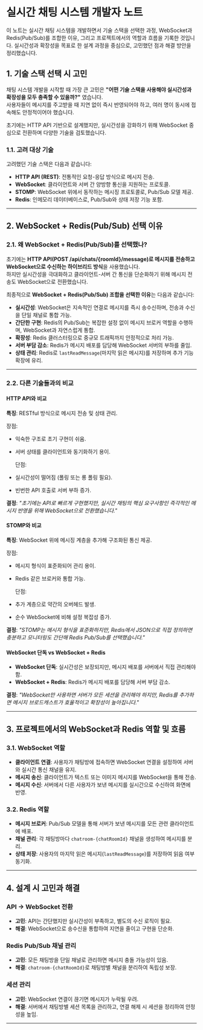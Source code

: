# 실시간 채팅 시스템 개발자 노트

이 노트는 실시간 채팅 시스템을 개발하면서 기술 스택을 선택한 과정, WebSocket과 Redis(Pub/Sub)를 조합한 이유, 
그리고 프로젝트에서의 역할과 흐름을 기록한 것입니다. 
실시간성과 확장성을 목표로 한 설계 과정을 중심으로, 고민했던 점과 해결 방안을 정리했습니다.

## 1. 기술 스택 선택 시 고민

채팅 시스템 개발을 시작할 때 가장 큰 고민은 **"어떤 기술 스택을 사용해야 실시간성과 확장성을 모두 충족할 수 있을까?"** 였습니다.  
사용자들이 메시지를 주고받을 때 지연 없이 즉시 반영되어야 하고, 여러 명이 동시에 접속해도 안정적이어야 했습니다.

초기에는 HTTP API 기반으로 설계했지만, 실시간성을 강화하기 위해 WebSocket 중심으로 전환하며 다양한 기술을 검토했습니다.

### 1.1. 고려 대상 기술

고려했던 기술 스택은 다음과 같습니다:

- **HTTP API (REST)**: 전통적인 요청-응답 방식으로 메시지 전송.
- **WebSocket**: 클라이언트와 서버 간 양방향 통신을 지원하는 프로토콜.
- **STOMP**: WebSocket 위에서 동작하는 메시징 프로토콜로, Pub/Sub 모델 제공.
- **Redis**: 인메모리 데이터베이스로, Pub/Sub와 상태 저장 기능 포함.

---

## 2. WebSocket + Redis(Pub/Sub) 선택 이유

### 2.1. 왜 WebSocket + Redis(Pub/Sub)를 선택했나?

초기에는 **HTTP API(POST /api/chats/{roomId}/message)로 메시지를 전송하고 WebSocket으로 수신하는 하이브리드 방식**을 사용했습니다.  
하지만 실시간성을 극대화하고 클라이언트-서버 간 통신을 단순화하기 위해 메시지 전송도 WebSocket으로 전환했습니다.

최종적으로 **WebSocket + Redis(Pub/Sub) 조합을 선택한 이유**는 다음과 같습니다:

- **실시간성**: WebSocket은 지속적인 연결로 메시지를 즉시 송수신하며, 전송과 수신을 단일 채널로 통합 가능.
- **간단한 구현**: Redis의 Pub/Sub는 복잡한 설정 없이 메시지 브로커 역할을 수행하며, WebSocket과 자연스럽게 통합.
- **확장성**: Redis 클러스터링으로 중규모 트래픽까지 안정적으로 처리 가능.
- **서버 부담 감소**: Redis가 메시지 배포를 담당해 WebSocket 서버의 부하를 줄임.
- **상태 관리**: Redis로 `lastReadMessage`(마지막 읽은 메시지)를 저장하며 추가 기능 확장에 유리.

---

### 2.2. 다른 기술들과의 비교

#### HTTP API와 비교

**특징**: RESTful 방식으로 메시지 전송 및 상태 관리.

장점:
- 익숙한 구조로 초기 구현이 쉬움.
- 서버 상태를 클라이언트와 동기화하기 용이.

  단점:
- 실시간성이 떨어짐 (폴링 또는 롱 폴링 필요).
- 빈번한 API 호출로 서버 부하 증가.

**결정**: *"초기에는 API로 빠르게 구현했지만, 실시간 채팅의 핵심 요구사항인 즉각적인 메시지 반영을 위해 WebSocket으로 전환했습니다."*

#### STOMP와 비교

**특징**: WebSocket 위에 메시징 계층을 추가해 구조화된 통신 제공.

장점:
- 메시지 형식이 표준화되어 관리 용이.
- Redis 같은 브로커와 통합 가능.

  단점:
- 추가 계층으로 약간의 오버헤드 발생.
- 순수 WebSocket에 비해 설정 복잡성 증가.

**결정**: *"STOMP는 메시지 형식을 표준화하지만, Redis에서 JSON으로 직접 정의하면 충분하고 모니터링도 간단해 Redis Pub/Sub를 선택했습니다."*



#### WebSocket 단독 vs WebSocket + Redis

- **WebSocket 단독**: 실시간성은 보장되지만, 메시지 배포를 서버에서 직접 관리해야 함.
- **WebSocket + Redis**: Redis가 메시지 배포를 담당해 서버 부담 감소.

**결정**: *"WebSocket만 사용하면 서버가 모든 세션을 관리해야 하지만, Redis를 추가하면 메시지 브로드캐스트가 효율적이고 확장성이 높아집니다."*

---

## 3. 프로젝트에서의 WebSocket과 Redis 역할 및 흐름

### 3.1. WebSocket 역할

- **클라이언트 연결**: 사용자가 채팅방에 접속하면 WebSocket 연결을 설정하여 서버와 실시간 통신 채널을 유지.
- **메시지 송신**: 클라이언트가 텍스트 또는 이미지 메시지를 WebSocket을 통해 전송.
- **메시지 수신**: 서버에서 다른 사용자가 보낸 메시지를 실시간으로 수신하여 화면에 반영.

### 3.2. Redis 역할

- **메시지 브로커**: Pub/Sub 모델을 통해 서버가 보낸 메시지를 모든 관련 클라이언트에 배포.
- **채널 관리**: 각 채팅방마다 `chatroom-{chatRoomId}` 채널을 생성하여 메시지를 분리.
- **상태 저장**: 사용자의 마지막 읽은 메시지(`lastReadMessage`)를 저장하여 읽음 여부 동기화.

---

## 4. 설계 시 고민과 해결

### API → WebSocket 전환
- **고민**: API는 간단했지만 실시간성이 부족하고, 별도의 수신 로직이 필요.
- **해결**: WebSocket으로 송수신을 통합하여 지연을 줄이고 구현을 단순화.

### Redis Pub/Sub 채널 관리
- **고민**: 모든 채팅방을 단일 채널로 관리하면 메시지 충돌 가능성이 있음.
- **해결**: `chatroom-{chatRoomId}`로 채팅방별 채널을 분리하여 독립성 보장.

### 세션 관리
- **고민**: WebSocket 연결이 끊기면 메시지가 누락될 우려.
- **해결**: 서버에서 채팅방별 세션 목록을 관리하고, 연결 해제 시 세션을 정리하여 안정성을 높임.

---